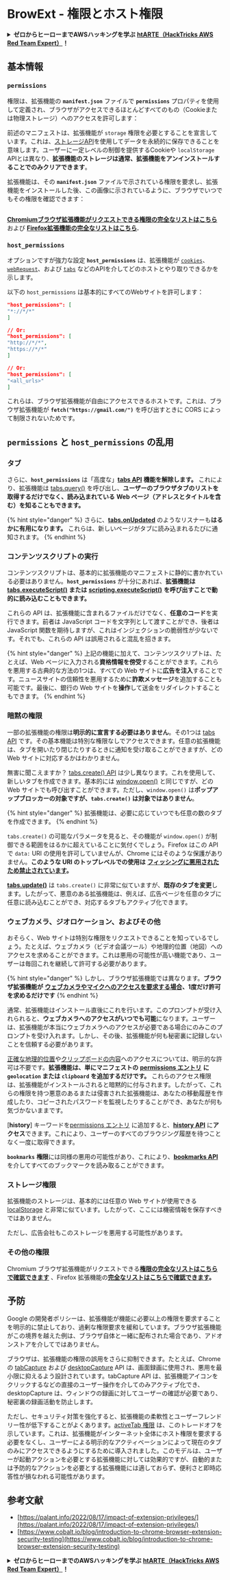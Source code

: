 # BrowExt - 権限とホスト権限

<details>

<summary><strong>ゼロからヒーローまでAWSハッキングを学ぶ</strong> <a href="https://training.hacktricks.xyz/courses/arte"><strong>htARTE（HackTricks AWS Red Team Expert）</strong></a><strong>！</strong></summary>

HackTricks をサポートする他の方法:

* **HackTricks で企業を宣伝したい**または **HackTricks をPDFでダウンロードしたい場合は** [**SUBSCRIPTION PLANS**](https://github.com/sponsors/carlospolop) をチェック！
* [**公式PEASS＆HackTricksグッズ**](https://peass.creator-spring.com)を入手
* [**The PEASS Family**](https://opensea.io/collection/the-peass-family)を発見し、独占的な [**NFTs**](https://opensea.io/collection/the-peass-family) のコレクションを見つける
* **💬 [**Discordグループ**](https://discord.gg/hRep4RUj7f) または [**telegramグループ**](https://t.me/peass) に参加するか、**Twitter** 🐦 [**@carlospolopm**](https://twitter.com/hacktricks\_live) をフォローする。
* **ハッキングテクニックを共有するために、PRを** [**HackTricks**](https://github.com/carlospolop/hacktricks) と [**HackTricks Cloud**](https://github.com/carlospolop/hacktricks-cloud) のGitHubリポジトリに提出する。

</details>

## 基本情報

### **`permissions`**

権限は、拡張機能の **`manifest.json`** ファイルで **`permissions`** プロパティを使用して定義され、ブラウザがアクセスできるほとんどすべてのもの（Cookieまたは物理ストレージ）へのアクセスを許可します：

前述のマニフェストは、拡張機能が `storage` 権限を必要とすることを宣言しています。これは、[ストレージAPI](https://developer.mozilla.org/en-US/docs/Mozilla/Add-ons/WebExtensions/API/storage)を使用してデータを永続的に保存できることを意味します。ユーザーに一定レベルの制御を提供するCookieや `localStorage` APIとは異なり、**拡張機能のストレージは通常、拡張機能をアンインストールすることでのみクリアできます**。

拡張機能は、その **`manifest.json`** ファイルで示されている権限を要求し、拡張機能をインストールした後、この画像に示されているように、ブラウザでいつでもその権限を確認できます：

<figure><img src="../../.gitbook/assets/image (18).png" alt=""><figcaption></figcaption></figure>

[**Chromiumブラウザ拡張機能がリクエストできる権限の完全なリストはこちら**](https://developer.chrome.com/docs/extensions/develop/concepts/declare-permissions#permissions) および [**Firefox拡張機能の完全なリストはこちら**](https://developer.mozilla.org/en-US/docs/Mozilla/Add-ons/WebExtensions/manifest.json/permissions#api\_permissions)**.**

### `host_permissions`

オプションですが強力な設定 **`host_permissions`** は、拡張機能が [`cookies`](https://developer.mozilla.org/en-US/docs/Mozilla/Add-ons/WebExtensions/API/cookies)、[`webRequest`](https://developer.mozilla.org/en-US/docs/Mozilla/Add-ons/WebExtensions/API/webRequest)、および [`tabs`](https://developer.mozilla.org/en-US/docs/Mozilla/Add-ons/WebExtensions/API/tabs) などのAPIを介してどのホストとやり取りできるかを示します。

以下の `host_permissions` は基本的にすべてのWebサイトを許可します：
```json
"host_permissions": [
"*://*/*"
]

// Or:
"host_permissions": [
"http://*/*",
"https://*/*"
]

// Or:
"host_permissions": [
"<all_urls>"
]
```
これらは、ブラウザ拡張機能が自由にアクセスできるホストです。これは、ブラウザ拡張機能が **`fetch("https://gmail.com/")`** を呼び出すときに CORS によって制限されないためです。

## `permissions` と `host_permissions` の乱用

### タブ

さらに、**`host_permissions`** は「高度な」[**tabs API**](https://developer.mozilla.org/en-US/docs/Mozilla/Add-ons/WebExtensions/API/tabs) **機能を解除します。** これにより、拡張機能は [tabs.query()](https://developer.mozilla.org/en-US/docs/Mozilla/Add-ons/WebExtensions/API/tabs/query) を呼び出し、**ユーザーのブラウザタブのリストを取得するだけでなく、読み込まれている** **Web ページ（アドレスとタイトルを含む）を知ることもできます。**

{% hint style="danger" %}
さらに、[**tabs.onUpdated**](https://developer.mozilla.org/en-US/docs/Mozilla/Add-ons/WebExtensions/API/tabs/onUpdated) のようなリスナーも**はるかに有用になります。** これらは、新しいページがタブに読み込まれるたびに通知されます。
{% endhint %}

### コンテンツスクリプトの実行 <a href="#running-content-scripts" id="running-content-scripts"></a>

コンテンツスクリプトは、基本的に拡張機能のマニフェストに静的に書かれている必要はありません。**`host_permissions`** が十分にあれば、**拡張機能は** [**tabs.executeScript()**](https://developer.mozilla.org/en-US/docs/Mozilla/Add-ons/WebExtensions/API/tabs/executeScript) **または** [**scripting.executeScript()**](https://developer.mozilla.org/en-US/docs/Mozilla/Add-ons/WebExtensions/API/scripting/executeScript) **を呼び出すことで動的に読み込むこともできます。**

これらの API は、拡張機能に含まれるファイルだけでなく、**任意のコード**を実行できます。前者は JavaScript コードを文字列として渡すことができ、後者は JavaScript 関数を期待しますが、これはインジェクションの脆弱性が少ないです。それでも、これらの API は誤用されると混乱を招きます。

{% hint style="danger" %}
上記の機能に加えて、コンテンツスクリプトは、たとえば、Web ページに入力される**資格情報を傍受**することができます。これらを悪用する古典的な方法の1つは、すべての Web サイトに**広告を注入**することです。ニュースサイトの信頼性を悪用するために**詐欺メッセージ**を追加することも可能です。最後に、銀行の Web サイトを**操作**して送金をリダイレクトすることもできます。
{% endhint %}

### 暗黙の権限 <a href="#implicit-privileges" id="implicit-privileges"></a>

一部の拡張機能の権限は**明示的に宣言する必要はありません**。その1つは [tabs API](https://developer.mozilla.org/en-US/docs/Mozilla/Add-ons/WebExtensions/API/tabs) です。その基本機能は特別な権限なしでアクセスできます。任意の拡張機能は、タブを開いたり閉じたりするときに通知を受け取ることができますが、どの Web サイトに対応するかはわかりません。

無害に聞こえますか？ [tabs.create() API](https://developer.mozilla.org/en-US/docs/Mozilla/Add-ons/WebExtensions/API/tabs/create) は少し異なります。これを使用して、新しいタブを作成できます。基本的には [window.open()](https://developer.mozilla.org/en-US/docs/Web/API/Window/open) と同じですが、どの Web サイトでも呼び出すことができます。ただし、`window.open()` は**ポップアップブロッカーの対象ですが、`tabs.create()` は対象ではありません**。

{% hint style="danger" %}
拡張機能は、必要に応じていつでも任意の数のタブを作成できます。
{% endhint %}

`tabs.create()` の可能なパラメータを見ると、その機能が `window.open()` が制御できる範囲をはるかに超えていることに気付くでしょう。Firefox はこの API で `data:` URI の使用を許可していませんが、Chrome にはそのような保護がありません。**このような URI のトップレベルでの使用は** [**フィッシングに悪用されたため禁止されています**](https://bugzilla.mozilla.org/show\_bug.cgi?id=1331351)**。**

[**tabs.update()**](https://developer.mozilla.org/en-US/docs/Mozilla/Add-ons/WebExtensions/API/tabs/update) は `tabs.create()` に非常に似ていますが、**既存のタブを変更**します。したがって、悪意のある拡張機能は、例えば、広告ページを任意のタブに任意に読み込むことができ、対応するタブもアクティブ化できます。

### ウェブカメラ、ジオロケーション、およびその他 <a href="#webcam-geolocation-and-friends" id="webcam-geolocation-and-friends"></a>

おそらく、Web サイトは特別な権限をリクエストできることを知っているでしょう。たとえば、ウェブカメラ（ビデオ会議ツール）や地理的位置（地図）へのアクセスを求めることができます。これは悪用の可能性が高い機能であり、ユーザーは毎回これを継続して許可する必要があります。

{% hint style="danger" %}
しかし、ブラウザ拡張機能では異なります。**ブラウザ拡張機能が** [**ウェブカメラやマイクへのアクセスを要求する場合**](https://developer.mozilla.org/en-US/docs/Web/API/MediaDevices/getUserMedia)**、1度だけ許可を求めるだけです**
{% endhint %}

通常、拡張機能はインストール直後にこれを行います。このプロンプトが受け入れられると、**ウェブカメラへのアクセスがいつでも可能**になります。ユーザーは、拡張機能が本当にウェブカメラへのアクセスが必要である場合にのみこのプロンプトを受け入れます。しかし、その後、拡張機能が何も秘密裏に記録しないことを信頼する必要があります。

[正確な地理的位置](https://developer.mozilla.org/en-US/docs/Web/API/Geolocation)や[クリップボードの内容](https://developer.mozilla.org/en-US/docs/Web/API/Clipboard\_API)へのアクセスについては、明示的な許可は不要です。**拡張機能は、単にマニフェストの** [**permissions エントリ**](https://developer.mozilla.org/en-US/docs/Mozilla/Add-ons/WebExtensions/manifest.json/permissions) **に `geolocation` または `clipboard` を追加するだけです。** これらのアクセス権限は、拡張機能がインストールされると暗黙的に付与されます。したがって、これらの権限を持つ悪意のあるまたは侵害された拡張機能は、あなたの移動履歴を作成したり、コピーされたパスワードを監視したりすることができ、あなたが何も気づかないままです。

[**history**] キーワードを[permissions エントリ](https://developer.mozilla.org/en-US/docs/Mozilla/Add-ons/WebExtensions/manifest.json/permissions) に追加すると、[**history API**](https://developer.mozilla.org/en-US/docs/Mozilla/Add-ons/WebExtensions/API/history) に**アクセス**できます。これにより、ユーザーのすべてのブラウジング履歴を待つことなく一度に取得できます。

**`bookmarks`** **権限**には同様の悪用の可能性があり、これにより、[**bookmarks API**](https://developer.mozilla.org/en-US/docs/Mozilla/Add-ons/WebExtensions/API/bookmarks) を介してすべてのブックマークを読み取ることができます。

### ストレージ権限 <a href="#the-storage-permission" id="the-storage-permission"></a>

拡張機能のストレージは、基本的には任意の Web サイトが使用できる [localStorage](https://developer.mozilla.org/en-US/docs/Web/API/Window/localStorage) と非常に似ています。したがって、ここには機密情報を保存すべきではありません。

ただし、広告会社もこのストレージを悪用する可能性があります。

### その他の権限

Chromium ブラウザ拡張機能がリクエストできる[**権限の完全なリストはこちらで確認できます**](https://developer.chrome.com/docs/extensions/develop/concepts/declare-permissions#permissions) 、Firefox 拡張機能の[**完全なリストはこちらで確認できます**](https://developer.mozilla.org/en-US/docs/Mozilla/Add-ons/WebExtensions/manifest.json/permissions#api\_permissions)**。**

## 予防 <a href="#why-not-restrict-extension-privileges" id="why-not-restrict-extension-privileges"></a>

Google の開発者ポリシーは、拡張機能が機能に必要以上の権限を要求することを明示的に禁止しており、過剰な権限要求を緩和しています。ブラウザ拡張機能がこの境界を越えた例は、ブラウザ自体と一緒に配布された場合であり、アドオンストアを介してではありません。

ブラウザは、拡張機能の権限の誤用をさらに抑制できます。たとえば、Chrome の [tabCapture](https://developer.chrome.com/docs/extensions/reference/tabCapture/) および [desktopCapture](https://developer.chrome.com/docs/extensions/reference/desktopCapture/) API は、画面録画に使用され、悪用を最小限に抑えるよう設計されています。tabCapture API は、拡張機能アイコンをクリックするなどの直接のユーザー操作を介してのみアクティブ化でき、desktopCapture は、ウィンドウの録画に対してユーザーの確認が必要であり、秘密裏の録画活動を防止します。

ただし、セキュリティ対策を強化すると、拡張機能の柔軟性とユーザーフレンドリー性が低下することがよくあります。[activeTab 権限](https://developer.mozilla.org/en-US/docs/Mozilla/Add-ons/WebExtensions/manifest.json/permissions#activetab\_permission) は、このトレードオフを示しています。これは、拡張機能がインターネット全体にホスト権限を要求する必要をなくし、ユーザーによる明示的なアクティベーションによって現在のタブのみにアクセスできるようにするために導入されました。このモデルは、ユーザーが起動アクションを必要とする拡張機能に対しては効果的ですが、自動的または予防的なアクションを必要とする拡張機能には適しておらず、便利さと即時応答性が損なわれる可能性があります。
## **参考文献**

* [https://palant.info/2022/08/17/impact-of-extension-privileges/](https://palant.info/2022/08/17/impact-of-extension-privileges/)
* [https://www.cobalt.io/blog/introduction-to-chrome-browser-extension-security-testing](https://www.cobalt.io/blog/introduction-to-chrome-browser-extension-security-testing)

<details>

<summary><strong>ゼロからヒーローまでのAWSハッキングを学ぶ</strong> <a href="https://training.hacktricks.xyz/courses/arte"><strong>htARTE（HackTricks AWS Red Team Expert）</strong></a><strong>！</strong></summary>

HackTricks をサポートする他の方法:

* **HackTricks で企業を宣伝したい** または **HackTricks をPDFでダウンロードしたい** 場合は [**SUBSCRIPTION PLANS**](https://github.com/sponsors/carlospolop) をチェックしてください！
* [**公式PEASS＆HackTricksスウォッグ**](https://peass.creator-spring.com)を入手する
* [**The PEASS Family**](https://opensea.io/collection/the-peass-family)、当社の独占的な[NFTs](https://opensea.io/collection/the-peass-family)コレクションを発見する
* **💬 [Discordグループ](https://discord.gg/hRep4RUj7f)** または [telegramグループ](https://t.me/peass) に**参加**するか、**Twitter** 🐦 [**@carlospolopm**](https://twitter.com/hacktricks\_live)** をフォローしてください。**
* **HackTricks** および **HackTricks Cloud** のGitHubリポジトリにPRを提出して、あなたのハッキングテクニックを共有してください。

</details>
